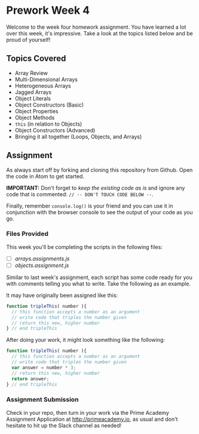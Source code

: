 # Prework Week 4

Welcome to the week four homework assignment. You have learned a lot over this week, it's impressive. Take a look at the topics listed below and be proud of yourself!

## Topics Covered
* Array Review
* Multi-Dimensional Arrays
* Heterogeneous Arrays
* Jagged Arrays
* Object Literals
* Object Constructors (Basic)
* Object Properties
* Object Methods
* `this` (in relation to Objects)
* Object Constructors (Advanced)
* Bringing it all together (Loops, Objects, and Arrays)

## Assignment
As always start off by forking and cloning this repository from Github. Open the code in Atom to get started.

**IMPORTANT:** Don't forget to _keep the existing code as is_ and ignore any code that is commented: `// -- DON'T TOUCH CODE BELOW --`.

Finally, remember `console.log()` is your friend and you can use it in conjunction with the browser console to see the output of your code as you go.

### Files Provided

This week you'll be completing the scripts in the following files:

- [ ] *arrays.assignments.js*
- [ ] *objects.assignment.js*

Similar to last week's assignment, each script has some code ready for you with comments telling you what to write. Take the following as an example.

It may have originally been assigned like this:

```javascript
function tripleThis( number ){
  // this function accepts a number as an argument
  // write code that triples the number given
  // return this new, higher number
} // end tripleThis
```

After doing your work, it might look something like the following:

```javascript
function tripleThis( number ){
  // this function accepts a number as an argument
  // write code that triples the number given
  var answer = number * 3;
  // return this new, higher number
  return answer;
} // end tripleThis
```

### Assignment Submission
Check in your repo, then turn in your work via the Prime Academy Assignment Application at http://primeacademy.io, as usual and don't hesitate to hit up the Slack channel as needed!
